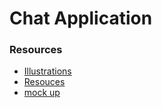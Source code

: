 # Chat Application


### Resources

* [Illustrations](https://www.opendoodles.com/?ref=uigoodies.com)
* [Resouces](https://uigoodies.com/illustrations)
* [mock up](https://dribbble.com/shots/23280048-Web-Chat-UI)